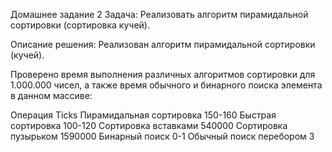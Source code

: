 Домашнее задание 2
Задача:
Реализовать алгоритм пирамидальной сортировки (сортировка кучей).

Описание решения:
Реализован алгоритм пирамидальной сортировки (кучей).

Проверено время выполнения различных алгоритмов сортировки для 1.000.000 чисел, а также время обычного и бинарного поиска элемента в данном массиве:

Операция	Ticks
Пирамидальная сортировка	150-160
Быстрая сортировка	100-120
Сортировка вставками	540000
Сортировка пузырьком	1590000
Бинарный поиск	0-1
Обычный поиск перебором	3

